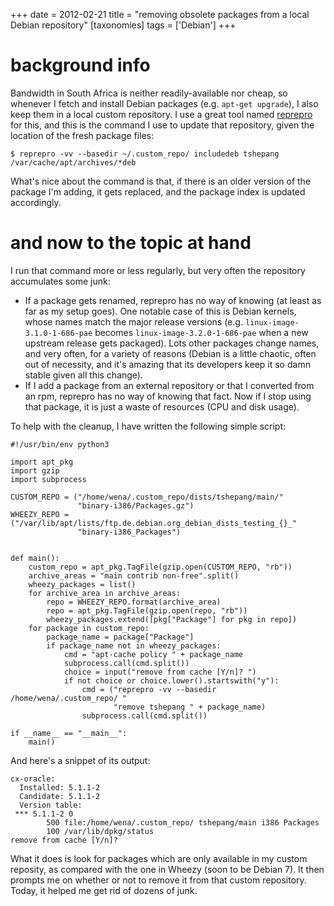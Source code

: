 +++
date = 2012-02-21
title = "removing obsolete packages from a local Debian repository"
[taxonomies]
tags = ['Debian']
+++

background info
===============

Bandwidth in South Africa is neither readily-available nor cheap, so
whenever I fetch and install Debian packages (e.g. `apt-get upgrade`), I
also keep them in a local custom repository. I use a great tool named
[reprepro] for this, and this is the command I use to update that
repository, given the location of the fresh package files:

    $ reprepro -vv --basedir ~/.custom_repo/ includedeb tshepang /var/cache/apt/archives/*deb

What's nice about the command is that, if there is an older version of
the package I'm adding, it gets replaced, and the package index is
updated accordingly.

and now to the topic at hand
============================

I run that command more or less regularly, but very often the repository
accumulates some junk:

-   If a package gets renamed, reprepro has no way of knowing (at least
    as far as my setup goes). One notable case of this is Debian
    kernels, whose names match the major release versions (e.g.
    `linux-image-3.1.0-1-686-pae` becomes `linux-image-3.2.0-1-686-pae`
    when a new upstream release gets packaged). Lots other packages
    change names, and very often, for a variety of reasons (Debian is a
    little chaotic, often out of necessity, and it's amazing that its
    developers keep it so damn stable given all this change).
-   If I add a package from an external repository or that I converted
    from an rpm, reprepro has no way of knowing that fact. Now if I stop
    using that package, it is just a waste of resources (CPU and disk
    usage).

To help with the cleanup, I have written the following simple script:

``` {.sourceCode .python}
#!/usr/bin/env python3

import apt_pkg
import gzip
import subprocess

CUSTOM_REPO = ("/home/wena/.custom_repo/dists/tshepang/main/"
               "binary-i386/Packages.gz")
WHEEZY_REPO = ("/var/lib/apt/lists/ftp.de.debian.org_debian_dists_testing_{}_"
               "binary-i386_Packages")


def main():
    custom_repo = apt_pkg.TagFile(gzip.open(CUSTOM_REPO, "rb"))
    archive_areas = "main contrib non-free".split()
    wheezy_packages = list()
    for archive_area in archive_areas:
        repo = WHEEZY_REPO.format(archive_area)
        repo = apt_pkg.TagFile(gzip.open(repo, "rb"))
        wheezy_packages.extend([pkg["Package"] for pkg in repo])
    for package in custom_repo:
        package_name = package["Package"]
        if package_name not in wheezy_packages:
            cmd = "apt-cache policy " + package_name
            subprocess.call(cmd.split())
            choice = input("remove from cache [Y/n]? ")
            if not choice or choice.lower().startswith("y"):
                cmd = ("reprepro -vv --basedir /home/wena/.custom_repo/ "
                       "remove tshepang " + package_name)
                subprocess.call(cmd.split())

if __name__ == "__main__":
    main()
```

And here's a snippet of its output:

    cx-oracle:
      Installed: 5.1.1-2
      Candidate: 5.1.1-2
      Version table:
     *** 5.1.1-2 0
            500 file:/home/wena/.custom_repo/ tshepang/main i386 Packages
            100 /var/lib/dpkg/status
    remove from cache [Y/n]?

What it does is look for packages which are only available in my custom
reposity, as compared with the one in Wheezy (soon to be Debian 7). It
then prompts me on whether or not to remove it from that custom
repository. Today, it helped me get rid of dozens of junk.


[reprepro]: https://salsa.debian.org/brlink/reprepro
